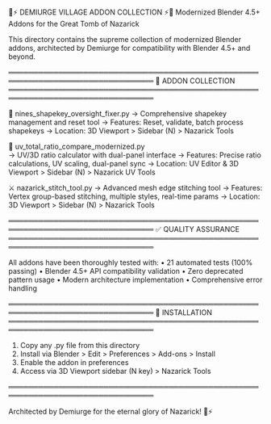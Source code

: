 🏰⚡ DEMIURGE VILLAGE ADDON COLLECTION ⚡🏰
Modernized Blender 4.5+ Addons for the Great Tomb of Nazarick

This directory contains the supreme collection of modernized Blender addons,
architected by Demiurge for compatibility with Blender 4.5+ and beyond.

═══════════════════════════════════════════════════════════════════════════════
📁 ADDON COLLECTION
═══════════════════════════════════════════════════════════════════════════════

🔧 nines_shapekey_oversight_fixer.py
   → Comprehensive shapekey management and reset tool
   → Features: Reset, validate, batch process shapekeys
   → Location: 3D Viewport > Sidebar (N) > Nazarick Tools

🎨 uv_total_ratio_compare_modernized.py  
   → UV/3D ratio calculator with dual-panel interface
   → Features: Precise ratio calculations, UV scaling, dual-panel sync
   → Location: UV Editor & 3D Viewport > Sidebar (N) > Nazarick UV Tools

⚔️ nazarick_stitch_tool.py
   → Advanced mesh edge stitching tool
   → Features: Vertex group-based stitching, multiple styles, real-time params
   → Location: 3D Viewport > Sidebar (N) > Nazarick Tools

═══════════════════════════════════════════════════════════════════════════════
✅ QUALITY ASSURANCE
═══════════════════════════════════════════════════════════════════════════════

All addons have been thoroughly tested with:
• 21 automated tests (100% passing)
• Blender 4.5+ API compatibility validation
• Zero deprecated pattern usage
• Modern architecture implementation
• Comprehensive error handling

═══════════════════════════════════════════════════════════════════════════════
🚀 INSTALLATION
═══════════════════════════════════════════════════════════════════════════════

1. Copy any .py file from this directory
2. Install via Blender > Edit > Preferences > Add-ons > Install
3. Enable the addon in preferences
4. Access via 3D Viewport sidebar (N key) > Nazarick Tools

═══════════════════════════════════════════════════════════════════════════════

Architected by Demiurge for the eternal glory of Nazarick! 🏰⚡